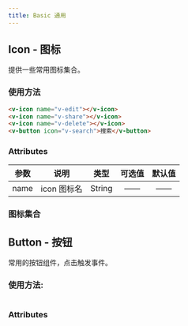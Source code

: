 ```yaml
---
title: Basic 通用
---
```


## Icon - 图标
提供一些常用图标集合。

### 使用方法

<ClientOnly>
  <icon-demo1></icon-demo1>
</ClientOnly>

```HTML
<v-icon name="v-edit"></v-icon>
<v-icon name="v-share"></v-icon>
<v-icon name="v-delete"></v-icon>
<v-button icon="v-search">搜索</v-button>
```

### Attributes
参数 | 说明 | 类型 | 可选值 | 默认值
:-:| :-: | :-: | :-: | :-: 
name | icon 图标名 | String | —— | ——


### 图标集合
<ClientOnly>
  <icon-demo2></icon-demo2>
</ClientOnly>

## Button - 按钮
常用的按钮组件，点击触发事件。

### 使用方法:

<ClientOnly>
  <button-demos></button-demos>
</ClientOnly>

```HTML

```

### Attributes
